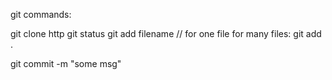 git commands:

git clone http
git status
git add filename   // for one file
for many files: git add .

git commit -m "some msg"

